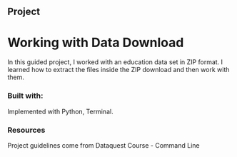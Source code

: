 ## Project
# Working with Data Download

In this guided project, I worked with an education data set in ZIP format. I learned how to extract the files inside the ZIP download and then work with them.

### Built with:

Implemented with Python, Terminal.


### Resources

Project guidelines come from Dataquest Course - Command Line
